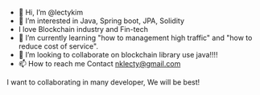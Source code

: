 - 👋 Hi, I’m @lectykim
- 👀 I’m interested in Java, Spring boot, JPA, Solidity 
- I love Blockchain industry and Fin-tech
- 🌱 I’m currently learning "how to management high traffic" and "how to reduce cost of service".
- 💞️ I’m looking to collaborate on blockchain library use java!!!!
- 📫 How to reach me Contact nklecty@gmail.com


I want to collaborating in many developer, We will be best!
